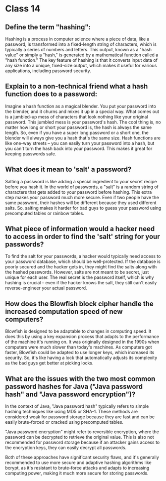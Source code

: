 # Class 14

## Define the term "hashing":
Hashing is a process in computer science where a piece of data, like a password, is transformed into a fixed-length string of characters, which is typically a series of numbers and letters. This output, known as a "hash value" or simply a "hash," is generated by a mathematical function called a "hash function." The key feature of hashing is that it converts input data of any size into a unique, fixed-size output, which makes it useful for various applications, including password security.

## Explain to a non-technical friend what a hash function does to a password:
Imagine a hash function as a magical blender. You put your password into the blender, and it churns and mixes it up in a special way. What comes out is a jumbled-up mess of characters that look nothing like your original password. This jumbled mess is your password's hash. The cool thing is, no matter how long or short your password is, the hash is always the same length. So, even if you have a super long password or a short one, the blender will always give you a hash that's the same size. Hash functions are like one-way streets – you can easily turn your password into a hash, but you can't turn the hash back into your password. This makes it great for keeping passwords safe.

## What does it mean to 'salt' a password?
Salting a password is like adding a special ingredient to your secret recipe before you hash it. In the world of passwords, a "salt" is a random string of characters that gets added to your password before hashing. This extra step makes your password much more secure. Even if two people have the same password, their hashes will be different because they used different salts. So, salting makes it harder for bad guys to guess your password using precomputed tables or rainbow tables.

## What piece of information would a hacker need to access in order to find the 'salt' string for your passwords?
To find the salt for your passwords, a hacker would typically need access to your password database, which should be well-protected. If the database is poorly secured and the hacker gets in, they might find the salts along with the hashed passwords. However, salts are not meant to be secret, just unique for each user. The real secret is the password itself, which is why hashing is crucial – even if the hacker knows the salt, they still can't easily reverse-engineer your actual password.

## How does the Blowfish block cipher handle the increased computation speed of new computers?
Blowfish is designed to be adaptable to changes in computing speed. It does this by using a key expansion process that adapts to the performance of the machine it's running on. It was originally designed in the 1990s when computers were much slower than today's machines. As computers got faster, Blowfish could be adapted to use longer keys, which increased its security. So, it's like having a lock that automatically adjusts its complexity as the bad guys get better at picking locks.

## What are the issues with the two most common password hashes for Java ("Java password hash" and "Java password encryption")?
In the context of Java, "Java password hash" typically refers to simple hashing techniques like using MD5 or SHA-1. These methods are considered weak for password storage because they are fast and can be easily brute-forced or cracked using precomputed tables.

"Java password encryption" might refer to reversible encryption, where the password can be decrypted to retrieve the original value. This is also not recommended for password storage because if an attacker gains access to the encryption keys, they can easily decrypt all passwords.

Both of these approaches have significant security flaws, and it's generally recommended to use more secure and adaptive hashing algorithms like bcrypt, as it's resistant to brute-force attacks and adapts to increasing computing power, making it much more secure for storing passwords.

